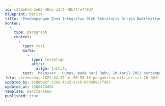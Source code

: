 ```yaml
---
id: c323e6fd-3e63-48cb-a3f4-40b4ffe7f9d7
blueprint: berita
title: 'Pendampingan Zona Integritas Oleh Sekretaris Ditjen Badilmiltun'
konten:
  -
    type: paragraph
    content:
      -
        type: text
        marks:
          -
            type: textAlign
            attrs:
              align: justify
        text: 'Makassar - Humas, pada hari Rabu, 20 April 2022 bertempat di Ruang Sidang Lantai II Pengadilan Militer III-16 Makassar Sekretaris Ditjen Badilmiltun MA RI Drs. H. ACH. JUFRI, S.H., M.H. melaksanakan kunjungan kerja di Pengadilan Militer III-16 Makassar. Kunjungan kerja tersebut terkait pendampingan Pembangunan Zona Integritas Menyongsong WBK/WBBM. Kegiatan tersebut dihadiri oleh seluruh personel Dilmil III-16 Makassar.'
foto: screenshot-2022-04-27-at-08-55-16-pengadilan-militer-iii-16-(@dilmil_makassar)--foto-dan-video-instagram.png
updated_by: b508b92f-3365-4525-87cb-07d49957fd67
updated_at: 1660474454
template: berita/show
published: true
---
```

